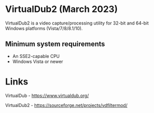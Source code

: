 ﻿# VirtualDub2 (March 2023)

VirtualDub2 is a video capture/processing utility for 32-bit and 64-bit Windows platforms (Vista/7/8/8.1/10).

## Minimum system requirements

* An SSE2-capable CPU
* Windows Vista or newer

# Links

VirtualDub - <https://www.virtualdub.org/>

VirtualDub2 - <https://sourceforge.net/projects/vdfiltermod/>
